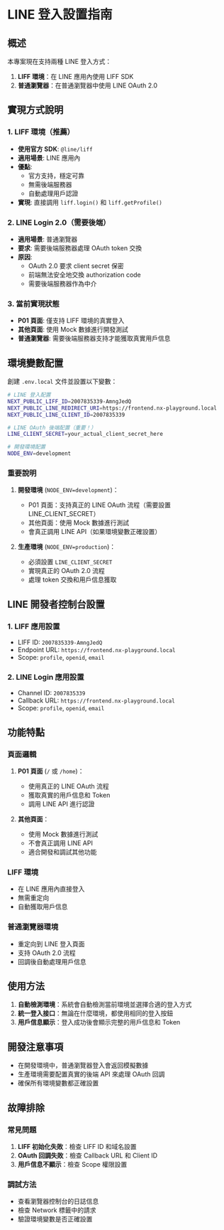 # LINE 登入設置指南

## 概述

本專案現在支持兩種 LINE 登入方式：

1. **LIFF 環境**：在 LINE 應用內使用 LIFF SDK
2. **普通瀏覽器**：在普通瀏覽器中使用 LINE OAuth 2.0

## 實現方式說明

### 1. LIFF 環境（推薦）

- **使用官方 SDK**: `@line/liff`
- **適用場景**: LINE 應用內
- **優點**:
  - 官方支持，穩定可靠
  - 無需後端服務器
  - 自動處理用戶認證
- **實現**: 直接調用 `liff.login()` 和 `liff.getProfile()`

### 2. LINE Login 2.0（需要後端）

- **適用場景**: 普通瀏覽器
- **要求**: 需要後端服務器處理 OAuth token 交換
- **原因**:
  - OAuth 2.0 要求 client secret 保密
  - 前端無法安全地交換 authorization code
  - 需要後端服務器作為中介

### 3. 當前實現狀態

- **P01 頁面**: 僅支持 LIFF 環境的真實登入
- **其他頁面**: 使用 Mock 數據進行開發測試
- **普通瀏覽器**: 需要後端服務器支持才能獲取真實用戶信息

## 環境變數配置

創建 `.env.local` 文件並設置以下變數：

```bash
# LINE 登入配置
NEXT_PUBLIC_LIFF_ID=2007835339-AmngJedQ
NEXT_PUBLIC_LINE_REDIRECT_URI=https://frontend.nx-playground.local
NEXT_PUBLIC_LINE_CLIENT_ID=2007835339

# LINE OAuth 後端配置（重要！）
LINE_CLIENT_SECRET=your_actual_client_secret_here

# 開發環境配置
NODE_ENV=development
```

### 重要說明

1. **開發環境** (`NODE_ENV=development`)：

   - P01 頁面：支持真正的 LINE OAuth 流程（需要設置 LINE_CLIENT_SECRET）
   - 其他頁面：使用 Mock 數據進行測試
   - 會真正調用 LINE API（如果環境變數正確設置）

2. **生產環境** (`NODE_ENV=production`)：
   - 必須設置 `LINE_CLIENT_SECRET`
   - 實現真正的 OAuth 2.0 流程
   - 處理 token 交換和用戶信息獲取

## LINE 開發者控制台設置

### 1. LIFF 應用設置

- LIFF ID: `2007835339-AmngJedQ`
- Endpoint URL: `https://frontend.nx-playground.local`
- Scope: `profile`, `openid`, `email`

### 2. LINE Login 應用設置

- Channel ID: `2007835339`
- Callback URL: `https://frontend.nx-playground.local`
- Scope: `profile`, `openid`, `email`

## 功能特點

### 頁面邏輯

1. **P01 頁面** (`/` 或 `/home`)：

   - 使用真正的 LINE OAuth 流程
   - 獲取真實的用戶信息和 Token
   - 調用 LINE API 進行認證

2. **其他頁面**：
   - 使用 Mock 數據進行測試
   - 不會真正調用 LINE API
   - 適合開發和調試其他功能

### LIFF 環境

- 在 LINE 應用內直接登入
- 無需重定向
- 自動獲取用戶信息

### 普通瀏覽器環境

- 重定向到 LINE 登入頁面
- 支持 OAuth 2.0 流程
- 回調後自動處理用戶信息

## 使用方法

1. **自動檢測環境**：系統會自動檢測當前環境並選擇合適的登入方式
2. **統一登入接口**：無論在什麼環境，都使用相同的登入按鈕
3. **用戶信息顯示**：登入成功後會顯示完整的用戶信息和 Token

## 開發注意事項

- 在開發環境中，普通瀏覽器登入會返回模擬數據
- 生產環境需要配置真實的後端 API 來處理 OAuth 回調
- 確保所有環境變數都正確設置

## 故障排除

### 常見問題

1. **LIFF 初始化失敗**：檢查 LIFF ID 和域名設置
2. **OAuth 回調失敗**：檢查 Callback URL 和 Client ID
3. **用戶信息不顯示**：檢查 Scope 權限設置

### 調試方法

- 查看瀏覽器控制台的日誌信息
- 檢查 Network 標籤中的請求
- 驗證環境變數是否正確設置
